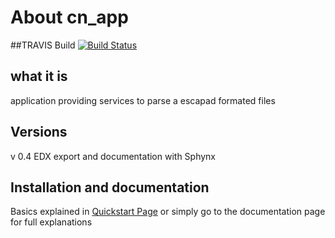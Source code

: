 # About cn_app

##TRAVIS Build
[![Build Status](https://travis-ci.org/CelestineSauvage/cn_app.svg?branch=parserGift)](https://travis-ci.org/CelestineSauvage/cn_app)

## what it is
application providing services to parse a escapad formated files

## Versions
v 0.4 EDX export and documentation with Sphynx


## Installation and documentation

Basics explained in [Quickstart Page](documentation/usage.md) or simply go to the documentation page for full explanations
